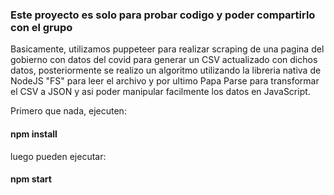 ### Este proyecto es solo para probar codigo y poder compartirlo con el grupo
Basicamente, utilizamos puppeteer para realizar scraping de una pagina del gobierno con datos del covid para generar un CSV actualizado con dichos datos, posteriormente se realizo un algoritmo utilizando la libreria nativa de NodeJS "FS" para leer el archivo y por ultimo Papa Parse para transformar el CSV a JSON y asi poder manipular facilmente los datos en JavaScript.

Primero que nada, ejecuten:

#### npm install

luego pueden ejecutar:

#### npm start
